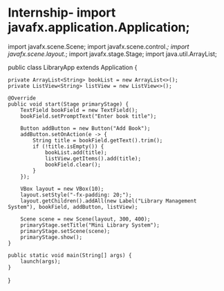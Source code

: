 # Internship-                             import javafx.application.Application;
import javafx.scene.Scene;
import javafx.scene.control.*;
import javafx.scene.layout.*;
import javafx.stage.Stage;
import java.util.ArrayList;

public class LibraryApp extends Application {

    private ArrayList<String> bookList = new ArrayList<>();
    private ListView<String> listView = new ListView<>();

    @Override
    public void start(Stage primaryStage) {
        TextField bookField = new TextField();
        bookField.setPromptText("Enter book title");

        Button addButton = new Button("Add Book");
        addButton.setOnAction(e -> {
            String title = bookField.getText().trim();
            if (!title.isEmpty()) {
                bookList.add(title);
                listView.getItems().add(title);
                bookField.clear();
            }
        });

        VBox layout = new VBox(10);
        layout.setStyle("-fx-padding: 20;");
        layout.getChildren().addAll(new Label("Library Management System"), bookField, addButton, listView);

        Scene scene = new Scene(layout, 300, 400);
        primaryStage.setTitle("Mini Library System");
        primaryStage.setScene(scene);
        primaryStage.show();
    }

    public static void main(String[] args) {
        launch(args);
    }
}
